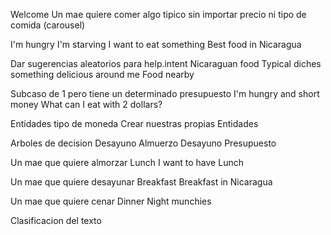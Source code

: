 Welcome
Un mae quiere comer algo tipico sin importar precio ni tipo de comida (carousel)

I'm hungry
I'm starving
I want to eat something
Best food in Nicaragua

Dar sugerencias aleatorios para help.intent
Nicaraguan food
Typical diches
something delicious around me
Food nearby

Subcaso de 1 pero tiene un determinado presupuesto
I'm hungry and short money
What can I eat with 2 dollars?

Entidades
tipo de moneda
Crear nuestras propias Entidades

Arboles de decision
Desayuno
Almuerzo
Desayuno
Presupuesto

Un mae que quiere almorzar
Lunch
I want to have Lunch

Un mae que quiere desayunar
Breakfast
Breakfast in Nicaragua

Un mae que quiere cenar
Dinner
Night munchies

Clasificacion del texto

